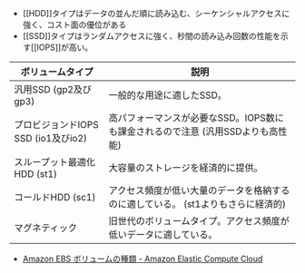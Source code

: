 - [[HDD]]タイプはデータの並んだ順に読み込む、シーケンシャルアクセスに強く、コスト面の優位がある
- [[SSD]]タイプはランダムアクセスに強く、秒間の読み込み回数の性能を示す[[IOPS]]が高い。

| ボリュームタイプ                    | 説明                                                             |
| ----------------------------------- | ---------------------------------------------------------------- |
| 汎用SSD (gp2及びgp3)                | 一般的な用途に適したSSD。                                        |
| プロビジョンドIOPS SSD (io1及びio2) | 高パフォーマンスが必要なSSD。IOPS数にも課金されるので注意 (汎用SSDよりも高性能)                                   |
| スループット最適化HDD (st1)         | 大容量のストレージを経済的に提供。                               |
| コールドHDD (sc1)                   | アクセス頻度が低い大量のデータを格納するのに適している。 (st1よりもさらに経済的)         |
| マグネティック                      | 旧世代のボリュームタイプ。アクセス頻度が低いデータに適している。 |

- [Amazon EBS ボリュームの種類 - Amazon Elastic Compute Cloud](https://docs.aws.amazon.com/ja_jp/AWSEC2/latest/UserGuide/ebs-volume-types.html?icmpid=docs_ec2_console)